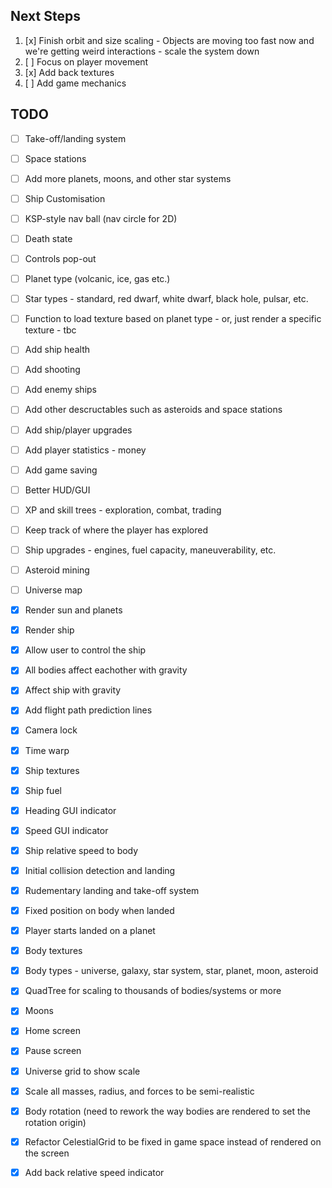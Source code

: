 ## Next Steps

1. [x] Finish orbit and size scaling - Objects are moving too fast now and we're getting weird interactions - scale the system down
2. [ ] Focus on player movement
3. [x] Add back textures
4. [ ] Add game mechanics

## TODO

- [ ] Take-off/landing system
- [ ] Space stations
- [ ] Add more planets, moons, and other star systems
- [ ] Ship Customisation
- [ ] KSP-style nav ball (nav circle for 2D)
- [ ] Death state
- [ ] Controls pop-out
- [ ] Planet type (volcanic, ice, gas etc.)
- [ ] Star types - standard, red dwarf, white dwarf, black hole, pulsar, etc.
- [ ] Function to load texture based on planet type - or, just render a specific texture - tbc
- [ ] Add ship health
- [ ] Add shooting
- [ ] Add enemy ships
- [ ] Add other descructables such as asteroids and space stations
- [ ] Add ship/player upgrades
- [ ] Add player statistics - money
- [ ] Add game saving
- [ ] Better HUD/GUI
- [ ] XP and skill trees - exploration, combat, trading
- [ ] Keep track of where the player has explored
- [ ] Ship upgrades - engines, fuel capacity, maneuverability, etc.
- [ ] Asteroid mining
- [ ] Universe map

- [x] Render sun and planets
- [x] Render ship
- [x] Allow user to control the ship
- [x] All bodies affect eachother with gravity
- [x] Affect ship with gravity
- [x] Add flight path prediction lines
- [x] Camera lock
- [x] Time warp
- [x] Ship textures
- [x] Ship fuel
- [x] Heading GUI indicator
- [x] Speed GUI indicator
- [x] Ship relative speed to body
- [x] Initial collision detection and landing
- [x] Rudementary landing and take-off system
- [x] Fixed position on body when landed
- [x] Player starts landed on a planet
- [x] Body textures
- [x] Body types - universe, galaxy, star system, star, planet, moon, asteroid
- [x] QuadTree for scaling to thousands of bodies/systems or more
- [x] Moons
- [x] Home screen
- [x] Pause screen
- [x] Universe grid to show scale
- [x] Scale all masses, radius, and forces to be semi-realistic
- [x] Body rotation (need to rework the way bodies are rendered to set the rotation origin)
- [x] Refactor CelestialGrid to be fixed in game space instead of rendered on the screen
- [x] Add back relative speed indicator
